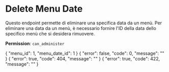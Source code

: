 # Delete Menu Date

Questo endpoint permette di eliminare una specifica data da un menù. Per eliminare una data da un menù, è necessario 
fornire l'ID della data dello specifico menù che si desidera rimuovere.

**Permission**: `can_administer`

<api-endpoint openapi-path="./../openapi.yaml" endpoint="/menus/{menu_id}/date/{menu_date_id}" method="delete">
    <request>
        <sample lang="JSON" title="Payload">
            {
                "menu_id": 1,
                "menu_date_id": 1
            }
        </sample>
    </request>
    <response type="200">
        <sample lang="JSON">
            {
                "error": false,
                "code": 0,
                "message": ""
            }
        </sample>
    </response>
    <response type="404">
        <sample lang="JSON">
            {
                "error": true,
                "code": 404,
                "message": ""
            }
        </sample>
    </response>
    <response type="422">
        <sample lang="JSON">
            {
                "error": true,
                "code": 422,
                "message": ""
            }
        </sample>
    </response>
</api-endpoint>
